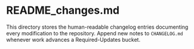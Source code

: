 # README_changes.md

This directory stores the human-readable changelog entries documenting every modification to the repository. Append new notes to `CHANGELOG.md` whenever work advances a Required-Updates bucket.
